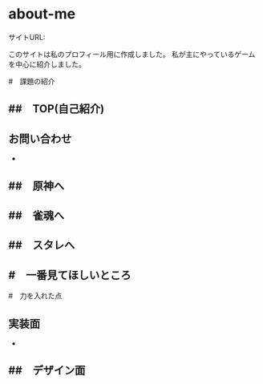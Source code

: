 # about-me


サイトURL:

このサイトは私のプロフィール用に作成しました。
私が主にやっているゲームを中心に紹介しました。

#　課題の紹介

##　TOP(自己紹介)
-

## お問い合わせ
-

##　原神へ
-

##　雀魂へ
-

##　スタレへ
-


#　一番見てほしいところ
-


#　力を入れた点

## 実装面
-



##　デザイン面
-



